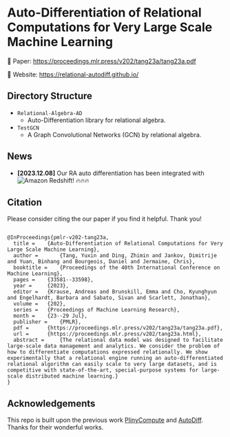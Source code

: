 # Auto-Differentiation of Relational Computations for Very Large Scale Machine Learning

📌 Paper: https://proceedings.mlr.press/v202/tang23a/tang23a.pdf

📌 Website: https://relational-autodiff.github.io/

## Directory Structure
- `Relational-Algebra-AD`
  - Auto-Differentiation library for relational algebra.
- `TestGCN`
  - A Graph Convolutional Networks (GCN) by relational algebra.

## News
- **[2023.12.08]** Our RA auto differentiation has been integrated with ![Amazon Redshift](https://aws.amazon.com/redshift/features/redshift-ml/)! 🔥🔥🔥

## Citation
Please consider citing the our paper if you find it helpful. Thank you!
```

@InProceedings{pmlr-v202-tang23a,
  title = 	 {Auto-Differentiation of Relational Computations for Very Large Scale Machine Learning},
  author =       {Tang, Yuxin and Ding, Zhimin and Jankov, Dimitrije and Yuan, Binhang and Bourgeois, Daniel and Jermaine, Chris},
  booktitle = 	 {Proceedings of the 40th International Conference on Machine Learning},
  pages = 	 {33581--33598},
  year = 	 {2023},
  editor = 	 {Krause, Andreas and Brunskill, Emma and Cho, Kyunghyun and Engelhardt, Barbara and Sabato, Sivan and Scarlett, Jonathan},
  volume = 	 {202},
  series = 	 {Proceedings of Machine Learning Research},
  month = 	 {23--29 Jul},
  publisher =    {PMLR},
  pdf = 	 {https://proceedings.mlr.press/v202/tang23a/tang23a.pdf},
  url = 	 {https://proceedings.mlr.press/v202/tang23a.html},
  abstract = 	 {The relational data model was designed to facilitate large-scale data management and analytics. We consider the problem of how to differentiate computations expressed relationally. We show experimentally that a relational engine running an auto-differentiated relational algorithm can easily scale to very large datasets, and is competitive with state-of-the-art, special-purpose systems for large-scale distributed machine learning.}
}
```

## Acknowledgements
This repo is built upon the previous work [PlinyCompute](https://arxiv.org/abs/1711.05573) and [AutoDiff](https://github.com/autodiff/autodiff). Thanks for their wonderful works.
